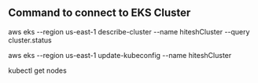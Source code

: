 ## Command to connect to EKS Cluster

aws eks --region us-east-1 describe-cluster --name hiteshCluster --query cluster.status

aws eks --region us-east-1 update-kubeconfig --name hiteshCluster

kubectl get nodes
